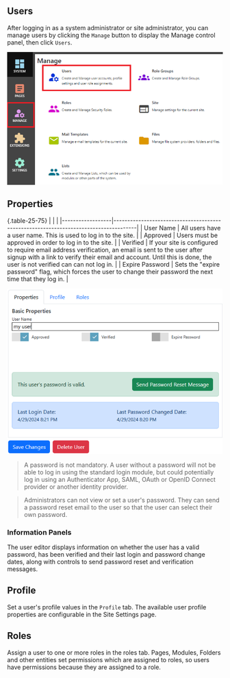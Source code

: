 ## Users
After logging in as a system administrator or site administrator, you can manage users by clicking the `Manage` button to display the Manage 
control panel, then click `Users`.

![Users](Users.png)

## Properties

{.table-25-75}
|                  |                                                                                      |
|------------------|--------------------------------------------------------------------------------------|
| User Name        | All users have a user name.  This is used to log in to the site.  |
| Approved         | Users must be approved in order to log in to the site.   |
| Verified         | If your site is configured to require email address verification, an email is sent to the user after signup with a link to verify their email and account. Until this is done, the user is not verified can can not log in.  |
| Expire Password  | Sets the "expire password" flag, which forces the user to change their password the next time that they log in. |


![User Editor](User-Editor.png)

> A password is not mandatory.  A user without a password will not be able to log in using the standard login module, but could potentially 
log in using an Authenticator App, SAML, OAuth or OpenID Connect provider or another identity provider.

> Administrators can not view or set a user's password.  They can send a password reset email to the user
so that the user can select their own password.

### Information Panels
The user editor displays information on whether the user has a valid password, has been verified and their last 
login and password change dates, along with controls to send password reset and verification messages.

## Profile
Set a user's profile values in the `Profile` tab.  The available user profile properties are configurable in the Site Settings page.

## Roles
Assign a user to one or more roles in the roles tab.  Pages, Modules, Folders and other entities set permissions which are assigned to roles, so users 
have permissions because they are assigned to a role.
